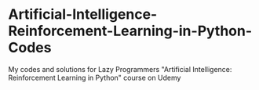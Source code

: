 # Artificial-Intelligence-Reinforcement-Learning-in-Python-Codes
My codes and solutions for Lazy Programmers "Artificial Intelligence: Reinforcement Learning in Python" course on Udemy
